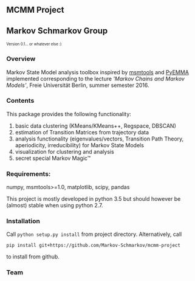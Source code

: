 

## MCMM Project
Markov Schmarkov Group
-------------------------------
<sub><sup>Version 0.1... or whatever else :)</sup></sub>

### Overview
Markov State Model analysis toolbox inspired by [msmtools](https://github.com/markovmodel/msmtools) and
[PyEMMA](https://github.com/markovmodel/PyEMMA)
implemented corresponding to the lecture
_'Markov Chains and Markov Models'_, Freie Universität Berlin, summer semester 2016.

### Contents
This package provides the following functionality:

1.  basic data clustering (KMeans/KMeans++, Regspace, DBSCAN)
2.  estimation of Transition Matrices from trajectory data 
3.  analysis functionality (eigenvalues/vectors, Transition Path Theory, aperiodicity, irreducibility) for Markov State Models
4.  visualization for clustering and analysis
5.  secret special Markov Magic™

### Requirements:
numpy, msmtools>=1.0, matplotlib, scipy, pandas

This project is mostly developed in python 3.5 but should however be (almost) stable when using python 2.7.

### Installation
Call
```python setup.py install```
from project directory. Alternatively, call
```
pip install git+https://github.com/Markov-Schmarkov/mcmm-project
``` 
to install from github.

### Team
